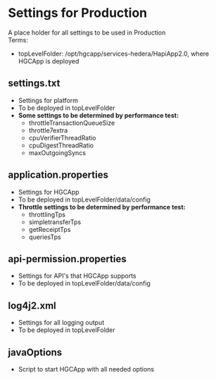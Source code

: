 # Settings for Production
A place holder for all settings to be used in Production  
Terms:
* topLevelFolder: /opt/hgcapp/services-hedera/HapiApp2.0, where HGCApp is deployed

## settings.txt
* Settings for platform
* To be deployed in topLevelFolder
* **Some settings to be determined by performance test:**
    * throttleTransactionQueueSize
    * throttle7extra
    * cpuVerifierThreadRatio
    * cpuDigestThreadRatio
    * maxOutgoingSyncs

## application.properties
* Settings for HGCApp
* To be deployed in topLevelFolder/data/config
* **Throttle settings to be determined by performance test:**
    * throttlingTps
    * simpletransferTps
    * getReceiptTps
    * queriesTps

## api-permission.properties
* Settings for API's that HGCApp supports
* To be deployed in topLevelFolder/data/config

## log4j2.xml
* Settings for all logging output
* To be deployed in topLevelFolder

## javaOptions
* Script to start HGCApp with all needed options
